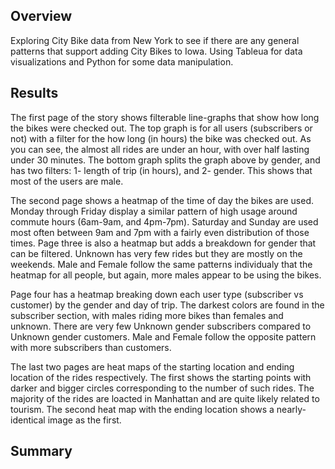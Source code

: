 ## Overview
Exploring City Bike data from New York to see if there are any general patterns that support adding City Bikes to Iowa. Using Tableua for data visualizations and Python for some data manipulation.

## Results

The first page of the story shows filterable line-graphs that show how long the bikes were checked out. The top graph is for all users (subscribers or not) with a filter for the how long (in hours) the bike was checked out. As you can see, the almost all rides are under an hour, with over half lasting under 30 minutes. The bottom graph splits the graph above by gender, and has two filters: 1- length of trip (in hours), and 2- gender. This shows that most of the users are male.

The second page shows a heatmap of the time of day the bikes are used. Monday through Friday display a similar pattern of high usage around commute hours (6am-9am, and 4pm-7pm). Saturday and Sunday are used most often between 9am and 7pm with a fairly even distribution of those times. Page three is also a heatmap but adds a breakdown for gender that can be filtered. Unknown has very few rides but they are mostly on the weekends. Male and Female follow the same patterns individualy that the heatmap for all people, but again, more males appear to be using the bikes.

Page four has a heatmap breaking down each user type (subscriber vs customer) by the gender and day of trip. The darkest colors are found in the subscriber section, with males riding more bikes than females and unknown. There are very few Unknown gender subscribers compared to Unknown gender customers. Male and Female follow the opposite pattern with more subscribers than customers.

The last two pages are heat maps of the starting location and ending location of the rides respectively. The first shows the starting points with darker and bigger circles corresponding to the number of such rides. The majority of the rides are loacted in Manhattan and are quite likely related to tourism. The second heat map with the ending location shows a nearly-identical image as the first.


## Summary
